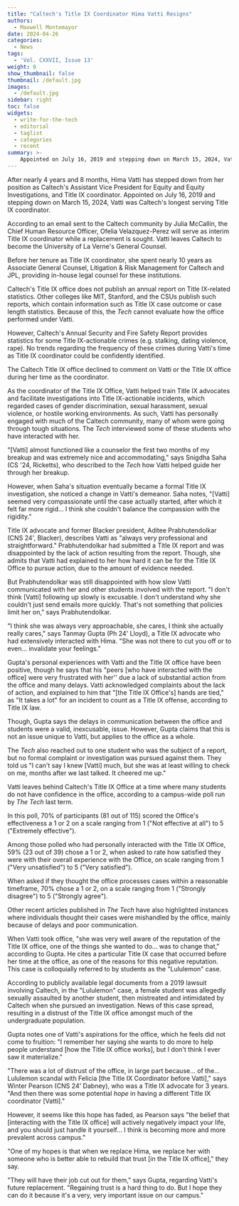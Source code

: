 ```yaml
---
title: "Caltech's Title IX Coordinator Hima Vatti Resigns"
authors:
  - Maxwell Montemayor
date: 2024-04-26
categories:
  - News
tags:
  - 'Vol. CXXVII, Issue 13'
weight: 0
show_thumbnail: false
thumbnail: /default.jpg
images:
  - /default.jpg
sidebar: right
toc: false
widgets:
  - write-for-the-tech
  - editorial
  - taglist
  - categories
  - recent
summary: >-
    Appointed on July 16, 2019 and stepping down on March 15, 2024, Vatti was Caltech's longest serving Title IX coordinator.
---
```


After nearly 4 years and 8 months, Hima Vatti has stepped down from her position as Caltech's Assistant Vice President for Equity and Equity Investigations, and Title IX coordinator. Appointed on July 16, 2019 and stepping down on March 15, 2024, Vatti was Caltech's longest serving Title IX coordinator.

According to an email sent to the Caltech community by Julia McCallin, the Chief Human Resource Officer, Ofelia Velazquez-Perez will serve as interim Title IX coordinator while a replacement is sought. Vatti leaves Caltech to become the University of La Verne's General Counsel.

Before her tenure as Title IX coordinator, she spent nearly 10 years as Associate General Counsel, Litigation & Risk Management for Caltech and JPL, providing in-house legal counsel for these institutions. 

Caltech's Title IX office does not publish an annual report on Title IX-related statistics. Other colleges like MIT, Stanford, and the CSUs publish such reports, which contain information such as Title IX case outcome or case length statistics. Because of this, the *Tech* cannot evaluate how the office performed under Vatti.

However, Caltech's Annual Security and Fire Safety Report provides statistics for some Title IX-actionable crimes (e.g. stalking, dating violence, rape). No trends regarding the frequency of these crimes during Vatti's time as Title IX coordinator could be confidently identified.

The Caltech Title IX office declined to comment on Vatti or the Title IX office during her time as the coordinator.

As the coordinator of the Title IX Office, Vatti helped train Title IX advocates and facilitate investigations into Title IX-actionable incidents, which regarded cases of gender discrimination, sexual harassment, sexual violence, or hostile working environments. As such, Vatti has personally engaged with much of the Caltech community, many of whom were going through tough situations. The *Tech* interviewed some of these students who have interacted with her.

"[Vatti] almost functioned like a counselor the first two months of my breakup and was extremely nice and accommodating," says Snigdha Saha (CS '24, Ricketts), who described to the *Tech* how Vatti helped guide her through her breakup. 

However, when Saha's situation eventually became a formal Title IX investigation, she noticed a change in Vatti's demeanor. Saha notes, "[Vatti] seemed very compassionate until the case actually started, after which it felt far more rigid... I think she couldn't balance the compassion with the rigidity."

Title IX advocate and former Blacker president, Aditee Prabhutendolkar (CNS 24', Blacker), describes Vatti as "always very professional and straightforward." Prabhutendolkar had submitted a Title IX report and was disappointed by the lack of action resulting from the report. Though, she admits that Vatti had explained to her how hard it can be for the Title IX Office to pursue action, due to the amount of evidence needed.

But Prabhutendolkar was still disappointed with how slow Vatti communicated with her and other students involved with the report. "I don't think [Vatti] following up slowly is excusable. I don't understand why she couldn't just send emails more quickly. That's not something that policies limit her on," says Prabhutendolkar.

"I think she was always very approachable, she cares, I think she actually really cares," says Tanmay Gupta (Ph 24' Lloyd), a Title IX advocate who had extensively interacted with Hima. "She was not there to cut you off or to even... invalidate your feelings."

Gupta's personal experiences with Vatti and the Title IX office have been positive, though he says that his "peers [who have interacted with the office] were very frustrated with her'' due a lack of substantial action from the office and many delays. Vatti acknowledged complaints about the lack of action, and explained to him that "[the Title IX Office's] hands are tied," as "It takes a lot" for an incident to count as a Title IX offense, according to Title IX law. 

Though, Gupta says the delays in communication between the office and students were a valid, inexcusable, issue. However, Gupta claims that this is not an issue unique to Vatti, but applies to the office as a whole. 

The *Tech* also reached out to one student who was the subject of a report, but no formal complaint or investigation was pursued against them. They told us "I can't say I knew [Vatti] much, but she was at least willing to check on me, months after we last talked. It cheered me up."

Vatti leaves behind Caltech's Title IX Office at a time where many students do not have confidence in the office, according to a campus-wide poll run by *The Tech* last term. 

In this poll, 70% of participants (81 out of 115) scored the Office's effectiveness a 1 or 2 on a scale ranging from 1 ("Not effective at all") to 5 ("Extremely effective").

Among those polled who had personally interacted with the Title IX Office, 59% (23 out of 39) chose a 1 or 2, when asked to rate how satisfied they were with their overall experience with the Office, on scale ranging from 1 ("Very unsatisfied") to 5 ("Very satisfied").

When asked if they thought the office processes cases within a reasonable timeframe, 70% chose a 1 or 2, on a scale ranging from 1 ("Strongly disagree") to 5 ("Strongly agree").

Other recent articles published in *The Tech* have also highlighted instances where individuals thought their cases were mishandled by the office, mainly because of delays and poor communication.

When Vatti took office, "she was very well aware of the reputation of the Title IX office, one of the things she wanted to do... was to change that," according to Gupta. He cites a particular Title IX case that occurred before her time at the office, as one of the reasons for this negative reputation. This case is colloquially referred to by students as the "Lululemon" case. 

According to publicly available legal documents from a 2019 lawsuit involving Caltech, in the "Lululemon" case, a female student was allegedly sexually assaulted by another student, then mistreated and intimidated by Caltech when she pursued an investigation. News of this case spread, resulting in a distrust of the Title IX office amongst much of the undergraduate population.

Gupta notes one of Vatti's aspirations for the office, which he feels did not come to fruition: "I remember her saying she wants to do more to help people understand [how the Title IX office works], but I don't think I ever saw it materialize."

"There was a lot of distrust of the office, in large part because... of the... Lululemon scandal with Felicia [the Title IX Coordinator before Vatti]," says Winter Pearson (CNS 24' Dabney), who was a Title IX advocate for 3 years. "And then there was some potential *hope* in having a different Title IX coordinator [Vatti]." 

However, it seems like this hope has faded, as Pearson says "the belief that [interacting with the Title IX office] will actively negatively impact your life, and you should just handle it yourself... I think is becoming more and more prevalent across campus." 

"One of my hopes is that when we replace Hima, we replace her with someone who is better able to rebuild that trust [in the Title IX office]," they say.

"They will have their job cut out for them," says Gupta, regarding Vatti's future replacement. "Regaining trust is a hard thing to do. But I hope they can do it because it's a very, very important issue on our campus."